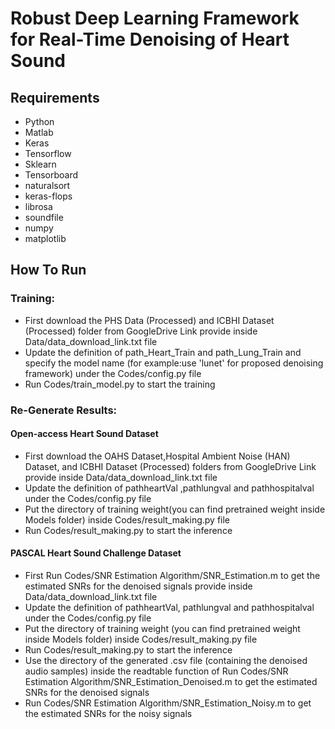 #  Robust Deep Learning Framework for Real-Time Denoising of Heart Sound

## Requirements
- Python 
- Matlab 
- Keras 
- Tensorflow 
- Sklearn 
- Tensorboard
- naturalsort
- keras-flops
- librosa
- soundfile
- numpy
- matplotlib


## How To Run
<!-- ### Data Preparation:
- First download the PHS Data (Processed) and ICBHI Dataset (Processed) folder from this GoogleDrive Link
- Update the definition of path_Heart_Train and path_Lung_Train of config.py inside Codes folder
Place Physionet dataset (not included in the provided data folder) in the corresponding folders inside the data/physionet/training folder. The csv files containing the labels should be put inside the corresponding folders inside the labels folder and all of them should have the same name, currently 'REFERENCE_withSQI.csv'. If you change the name you'll have to rename the variable labelpath in extract_segments.m and extract_segments_noFIR.m
Run extract_segments_noFIR.m it first then run data_fold_noFIR.m to create data fold in mat format which will be loaded by the model for training and testing. fold0_noFIR.mat is given inside data/feature/folds for convenience, so that you don't have to download the whole physionet dataset and extract data for training and testing. -->


### Training:
- First download the PHS Data (Processed) and ICBHI Dataset (Processed) folder from GoogleDrive Link provide inside Data/data_download_link.txt file
- Update the definition of path_Heart_Train and path_Lung_Train and specify the model name (for example:use 'lunet' for proposed denoising framework) under the Codes/config.py file
- Run Codes/train_model.py to start the training


### Re-Generate Results:
#### Open-access Heart Sound Dataset
- First download the OAHS Dataset,Hospital Ambient Noise (HAN) Dataset, and ICBHI Dataset (Processed) folders from GoogleDrive Link provide inside Data/data_download_link.txt file 
- Update the definition of pathheartVal ,pathlungval and pathhospitalval under the Codes/config.py file
- Put the directory of training weight(you can find pretrained weight inside Models folder) inside Codes/result_making.py file 
- Run Codes/result_making.py to start the inference


#### PASCAL Heart Sound Challenge Dataset
- First Run Codes/SNR Estimation Algorithm/SNR_Estimation.m to get the estimated SNRs for the denoised signals provide inside Data/data_download_link.txt file
- Update the definition of pathheartVal, pathlungval and pathhospitalval under the Codes/config.py file
- Put the directory of training weight (you can find pretrained weight inside Models folder) inside Codes/result_making.py file 
- Run Codes/result_making.py to start the inference
- Use the directory of the generated .csv file (containing the denoised audio samples) inside the readtable function of Run Codes/SNR Estimation Algorithm/SNR_Estimation_Denoised.m to get the estimated SNRs for the denoised signals
- Run Codes/SNR Estimation Algorithm/SNR_Estimation_Noisy.m to get the estimated SNRs for the noisy signals

